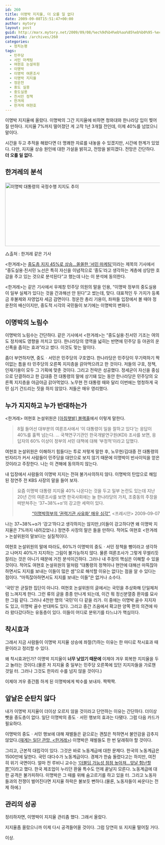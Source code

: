 ```yaml
---
id: 260
title: 이명박 지지율, 더 오를 일 없다
date: 2009-09-08T15:51:47+00:00
author: mytory
layout: post
guid: http://marx.mytory.net/2009/09/08/%ec%9d%b4%eb%aa%85%eb%b0%95-%ec%a7%80%ec%a7%80%ec%9c%a8-%eb%8d%94-%ec%98%a4%eb%a5%bc-%ec%9d%bc-%ec%97%86%eb%8b%a4/
permalink: /archives/260
categories:
  - 정치논평
tags:
  - 민주당
  - 서민 마케팅
  - 여현호 논설위원
  - 이명박
  - 이명박 여론조사
  - 이명박 지지율
  - 정운천
  - 중도 실용
  - 중도실용
  - 친서민 정책
  - 한겨레
  - 한겨레 여현호
---
```

이명박 지지율에 올랐다. 이명박의 그간 지지율에 비하면 청와대와 한나라당 입이 찢어질 만하다. 지지율 7%까지 떨어졌던 게 고작 1년 3개월 전인데, 이제 40%를 넘었으니 말이다.

시간을 두고 추적을 해왔다면 더 명쾌한 자료를 내놓을 수 있겠지만, 시간에 한계가 있었다. 다만, 지지율 상승 원인에 대한 가설을 밝히고, 전망을 밝히겠다. 전망은 간단하다. **더 오를 일 없다.**

## 한겨레의 분석<figure style="width: 610px" class="wp-caption aligncenter">

<img src="http://marx.mytory.net/wp-content/uploads/1/cfile22.uf.171198144AA67D1075911E.jpg" width="610" height="207" alt="이명박 대통령의 국정수행 지지도 추이" filename="cfile22.uf.171198144AA67D1075911E.jpg" filemime="" /><figcaption class="wp-caption-text">△출처 : 한겨레 같은 기사</figcaption></figure> 

&lt;한겨레&gt;는 <a href="http://www.hani.co.kr/arti/politics/politics_general/375231.html" target="_blank">중도층 지지 45%로 상승…쏠쏠한 ‘서민 마케팅’</a>이라는 제목의 기사에서 &#8220;중도실용·친서민 노선은 특히 자신을 이념적으로 ‘중도’라고 생각하는 계층에 상당한 호감을 주고 있는 것으로 분석된다&#8221;고 했는데 나는 이 분석에 동의한다. 

&lt;한겨레&gt;는 같은 기사에서 우제창 민주당 의원의 말을 인용, “이명박 정부의 중도실용이 일부 실체가 있다는 것을 간과해선 안 된다”고 썼는데, 맞다. 대표적인 두 가지가 등록금 후불제와 자영업자 세금 감면이다. 정운찬 총리 기용이, 좌파들 입장에서 볼 때야 정운찬의 배신이지만, 중도적 시각의 국민들이 보기에는 이명박의 변화다.

## 이명박의 노림수

이명박의 노림수는 간단하다. 같은 기사에서 &lt;한겨레&gt;는 &#8220;중도실용·친서민 기조는 여의도 정치에도 영향을 끼치고 있다. 한나라당의 영역을 넓히는 반면에 민주당 등 야권의 운신폭을 좁히는 효과&#8221;라고 썼다. 이것도 맞는 말이다.

좀더 부연하자면, 중도ㆍ서민은 민주당의 구호였다. 한나라당은 민주당이 무기력하기 짝이없는 틈을 타 민주당의 오른쪽 지지층을 갉아먹으려고 한 것이다. 저들의 구호, 정책, 인재기용이 모두 그 기획에 맞춘 것이다. 그리고 전략은 성공했다. 정세균이 자신을 중심으로 단결하라고 한 김대중 전 대통령의 말에 상기돼 있는 동안 한나라당은 민주당의 오른쪽 지지층을 야금야금 갉아먹었다. 노무현 전 대통령 때와 달리 이번에는 멍청하게 국민 심기 건드리는 짓을 하지 않았다. 저들은 매우 영리했다.

## 누가 지지하고 누가 반대하는가

&lt;한겨레&gt; 여현호 논설위원은 <a href="http://www.hani.co.kr/arti/opinion/column/374855.html" target="_blank">[아침햇발] 블랙홀</a>에서 이렇게 말한다.

> 8월 들어선 대부분의 여론조사에서 ‘이 대통령이 일을 잘하고 있다’는 응답이 40%를 훌쩍 넘는다. … 국책연구기관인 한국개발연구원(KDI) 조사를 보면, 응답자의 60% 이상이 정부의 서민 대책에 대해 ‘부정적’이라고 답했다.

여현호 논설위원은 이해하기 힘들다는 투로 저렇게 말한 후, 노무현/김대중 전 대통령의 빈자리가 커서 사람들이 민주당을 대안으로 보지 않기 때문에 이명박이 반사이익을 얻은 것이라고 주장한다. 나는 이 견해에 동의하지 않는다.

내 입장에서 사람들의 이명박 지지는 전혀 불가사의하지 않다. 이명박의 탄압으로 해임된 정연주 전 KBS 사장의 말을 들어 보자.

> 요즘 이명박 대통령 지지율 40% 나온다는 것을 두고 일부 논란도 있는데 지난 20년 간의 여론조사를 보면 한국사회에는 늘 한나라당의 가치, 조중동의 주장을 떠받쳐주는 &#8217;37~38%+α&#8217;의 강고한 세력이 있다.
> 
> <p style="text-align: right;">
>   <a href="http://www.pressian.com/article/article.asp?article_num=40090907005950&section=06" target="_blank">&#8220;이명박정부의 &#8216;권력기관 사유화&#8217; 매우 심각&#8221;</a>, &lt;프레시안&gt; 2009-09-07
> </p>

나는 37~38%+α가 &#8216;강고&#8217;하다고 생각하지는 않지만,(이들이 강고하다면 왜 이명박 지지율은 7%까지 내려갔었나.) 정연주 사장의 말은 들을 만하다. 적어도 여현호 &lt;한겨레&gt; 논설위원의 말보다는 실질적이다.

여현호 논설위원의 말에 따라도, 60%가 이명박의 중도ㆍ서민 정책을 뻥이라고 생각하고 나머지 40%가 지지하는 그림이 불가능하지 않다. 물론 여론조사가 그렇게 무썰리듯 잘리는 것은 아니기 때문에 거친 분석이긴하다. 그러나 내 주장의 핵심은 이해할 수 있을 것이다. 적어도 여현호 논설위원의 말처럼 &#8220;대통령의 정책이나 현안에 대해선 마뜩잖아하면서도 지지를 보내는 이들이 많은 셈&#8221;으로 해석할 이유는 없다는 점을 알 수 있다는 점이다. &#8220;마뜩잖아하면서도 지지를 보내는 이들&#8221;은 없거나 소수다.

&#8216;국민&#8217;은 균질한 집단이 아니다. 여현호 논설위원의 글에서는 국민을 추상화해 단일체처럼 느껴지게 한다. 그런 류의 글을 종종 만나게 되는데, 이건 뭐 정신분열증 환자를 묘사한 그림 같다. 그러나 4천만 명의 &#8216;국민&#8217;이 다 같을 리가. 이 중에는 이명박 골수 지지자도 있고, 이명박 골수 반대파도 있다. 그리고 중간 즈음에서 확고한 양쪽 편의 의견에 따라 왔다갔다하는 유동층이 있다. 이들이 어디로 분위기를 타느냐가 핵심이다.

## 착시효과

그래서 지금 사람들이 이명박 지지율 상승에 좌절(?)하는 이유는 한 마디로 착시효과 때문이라고 정리할 수 있다.

왜 착시효과인가? 이명박 지지율이 **너무 낮았기 때문에** 이제야 겨우 회복한 지지율을 두고 놀라는 것이다.(물론 저 지지율 중 일부는 민주당 오른쪽에 있던 지지자들을 가로챈 것일 터. 그러나 그것도 한자리 수를 넘지 않을 것이다.)

이제야 겨우 중간쯤 하게 된 이명박에게 박수를 보내자. 짝짝짝.

## 앞날은 순탄치 않다

내가 이명박 지지율이 더이상 오르지 않을 것이라고 단언하는 이유는 간단하다. 더이상 뺏을 중도층이 없다. 일단 이명박의 중도ㆍ서민 행보의 효과는 다됐다. 그럼 다음 카드가 필요하다.

이명박의 중도ㆍ서민 행보에 대해 재벌들은 겉으로는 괜찮은 척하면서 불안감을 감추지 않았다.(<a href="http://www.hani.co.kr/arti/politics/politics_general/375226.html" target="_blank">재계는 일단 관망, &lt;한겨레&gt;</a>) 이명박은 재벌들도 한 번 달래줘야 할 것이다.

그리고, 근본적 대립각이 있다. 그것은 바로 노동계급에 대한 문제다. 한국의 노동계급은 1500만에 달한다. 국민 대다수가 노동계급이다. 경제가 한숨 돌렸다고는 하지만, 여전히 위기 국면이다. 얼마 전 루비니 교수는 <a href="http://www.pressian.com/article/article.asp?article_num=40090906091707&Section=02" target="_blank">&#8216;더블딥 가능성 점점 높아져…앞날 험난할 뿐&#8221;</a>이라고 했다. 한국 제조업이 누리던 환율 특수도 언제 끝날지 모른다. 노동계급에 대한 공격은 불가피하다. 이명박은 그 때를 위해 숨고르기를 하고 있을 터. 그리고 노동자들과의 전쟁이 벌어진다면 지지율 하락은 불보듯 뻔하다.(물론, 노동자들이 싸운다는 전제 하에.)

## 관리의 성공

정리하자면, 이명박이 지지율 관리좀 했다. 그래서 올랐다.

지지율좀 올랐으니까 이제 다시 공격들어올 것이다. 그럼 당연히 또 지지율 떨어질 거다.

이상.

&nbsp;